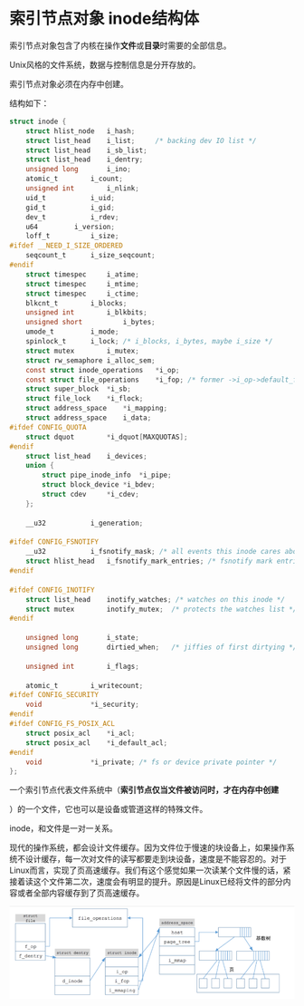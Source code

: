 # 索引节点对象 inode结构体

索引节点对象包含了内核在操作**文件**或**目录**时需要的全部信息。



Unix风格的文件系统，数据与控制信息是分开存放的。



索引节点对象必须在内存中创建。



结构如下：

```c
struct inode {
	struct hlist_node	i_hash;
	struct list_head	i_list;		/* backing dev IO list */
	struct list_head	i_sb_list;
	struct list_head	i_dentry;
	unsigned long		i_ino;
	atomic_t		i_count;
	unsigned int		i_nlink;
	uid_t			i_uid;
	gid_t			i_gid;
	dev_t			i_rdev;
	u64			i_version;
	loff_t			i_size;
#ifdef __NEED_I_SIZE_ORDERED
	seqcount_t		i_size_seqcount;
#endif
	struct timespec		i_atime;
	struct timespec		i_mtime;
	struct timespec		i_ctime;
	blkcnt_t		i_blocks;
	unsigned int		i_blkbits;
	unsigned short          i_bytes;
	umode_t			i_mode;
	spinlock_t		i_lock;	/* i_blocks, i_bytes, maybe i_size */
	struct mutex		i_mutex;
	struct rw_semaphore	i_alloc_sem;
	const struct inode_operations	*i_op;
	const struct file_operations	*i_fop;	/* former ->i_op->default_file_ops */
	struct super_block	*i_sb;
	struct file_lock	*i_flock;
	struct address_space	*i_mapping;
	struct address_space	i_data;
#ifdef CONFIG_QUOTA
	struct dquot		*i_dquot[MAXQUOTAS];
#endif
	struct list_head	i_devices;
	union {
		struct pipe_inode_info	*i_pipe;
		struct block_device	*i_bdev;
		struct cdev		*i_cdev;
	};

	__u32			i_generation;

#ifdef CONFIG_FSNOTIFY
	__u32			i_fsnotify_mask; /* all events this inode cares about */
	struct hlist_head	i_fsnotify_mark_entries; /* fsnotify mark entries */
#endif

#ifdef CONFIG_INOTIFY
	struct list_head	inotify_watches; /* watches on this inode */
	struct mutex		inotify_mutex;	/* protects the watches list */
#endif

	unsigned long		i_state;
	unsigned long		dirtied_when;	/* jiffies of first dirtying */

	unsigned int		i_flags;

	atomic_t		i_writecount;
#ifdef CONFIG_SECURITY
	void			*i_security;
#endif
#ifdef CONFIG_FS_POSIX_ACL
	struct posix_acl	*i_acl;
	struct posix_acl	*i_default_acl;
#endif
	void			*i_private; /* fs or device private pointer */
};
```



一个索引节点代表文件系统中（**索引节点仅当文件被访问时，才在内存中创建**

）的一个文件，它也可以是设备或管道这样的特殊文件。



inode，和文件是一对一关系。



现代的操作系统，都会设计文件缓存。因为文件位于慢速的块设备上，如果操作系统不设计缓存，每一次对文件的读写都要走到块设备，速度是不能容忍的。对于Linux而言，实现了页高速缓存。我们有这个感觉如果一次读某个文件慢的话，紧接着读这个文件第二次，速度会有明显的提升。原因是Linux已经将文件的部分内容或者全部内容缓存到了页高速缓存。



![image-20200814151919593](https://raw.githubusercontent.com/supermanc88/ImageSources/master/image-20200814151919593.png)